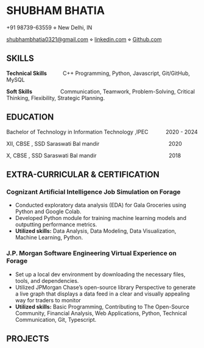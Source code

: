 
# SHUBHAM BHATIA
+91 98739-63559 ⋄ New Delhi, IN

[shubhambhatia0321@gmail.com](shubhambhatia2103@gmail.com) ⋄ [linkedin.com](https://www.linkedin.com/in/shubhambhatia2103/) ⋄ [Github.com](https://github.com/shubhambhatia2103)



## SKILLS

**Technical Skills**&emsp;&emsp;&emsp;C++ Programming, Python, Javascript, Git/GitHub, MySQL

**Soft Skills** &emsp;&emsp;&emsp;&emsp;&emsp;Communication, Teamwork, Problem-Solving, Critical Thinking, Flexibility, Strategic Planning.

## EDUCATION
Bachelor of Technology in Information Technology ,IPEC &emsp;&emsp;&emsp;2020 - 2024

XII, CBSE , SSD Saraswati Bal mandir&emsp;&emsp;&emsp;&emsp;&emsp;&emsp;&emsp;&emsp;&emsp;&emsp;&emsp;&emsp;&emsp;2020

X, CBSE , SSD Saraswati Bal mandir &emsp;&emsp;&emsp;&emsp;&emsp;&emsp;&emsp;&emsp;&emsp;&emsp;&emsp;&emsp;&emsp; 2018

## EXTRA-CURRICULAR & CERTIFICATION

### Cognizant Artificial Intelligence Job Simulation on Forage

- Conducted exploratory data analysis (EDA) for Gala Groceries using Python and Google Colab.
- Developed Python module for training machine learning models and outputting performance metrics.
- **Utilized skills:** Data Analysis, Data Modeling, Data Visualization, Machine Learning, Python.

### J.P. Morgan Software Engineering Virtual Experience on Forage

- Set up a local dev environment by downloading the necessary files, tools, and dependencies.
- Utilized JPMorgan Chase’s open-source library Perspective to generate a live graph that displays a data feed in a clear and visually appealing way for traders to monitor
- **Utilized skills:** Basic Programming, Contributing to The Open-Source Community, Financial Analysis, Web Applications, Python, Technical Communication, Git, Typescript.
## PROJECTS
